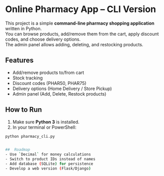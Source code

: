 #  Online Pharmacy App – CLI Version

This project is a simple **command-line pharmacy shopping application** written in Python.  
You can browse products, add/remove them from the cart, apply discount codes, and choose delivery options.  
The admin panel allows adding, deleting, and restocking products.

##  Features
-  Add/remove products to/from cart
-  Stock tracking
-  Discount codes (PHAR50, PHAR75)
-  Delivery options (Home Delivery / Store Pickup)
-  Admin panel (Add, Delete, Restock products)

##  How to Run
1. Make sure **Python 3** is installed.
2. In your terminal or PowerShell:
```bash
python pharmacy_cli.py


##  Roadmap
- Use `Decimal` for money calculations
- Switch to product IDs instead of names
- Add database (SQLite) for persistence
- Develop a web version (Flask/Django)
